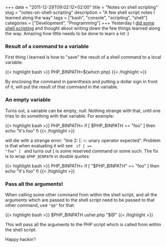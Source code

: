 +++
date = "2011-12-29T09:02:12+02:00"
title = "Notes on shell scripting"
slug = "notes-on-shell-scripting"
description = "A few shell script notes I learned along the way"
tags = ["bash", "console", "scripting", "shell"]
categories = ["Development", "Programming"]
+++
Yesterday I <a href="https://github.com/enygma/usher/commit/c9a74ebedbc58c6b9b99828b45b1325e86bda1dd">did some shell scripting</a> and thought about writing down the few things learned along the way. Amazing how little needs to be done to learn a lot :)

<h3>Result of a command to a variable</h3>

First thing I learned is how to "save" the result of a shell command to a local variable:

{{< highlight bash >}}
PHP_BINPATH=$(which php)
{{< /highlight >}}

By enclosing the command in parenthesis and putting a dollar sign in front of it, will put the result of that command in the variable.

<h3>An empty variable</h3>

Turns out, a variable can be empty, null. Nothing strange with that, until one tries to do something with that variable. For example:

{{< highlight bash >}}
PHP_BINPATH=
if [ $PHP_BINPATH == "foo" ]
  then
    echo "It's foo"
fi
{{< /highlight >}}

will die with a strange error: "line 2: [: =: unary operator expected". Problem is that when evaluating it will see <code> if [ == "foo" ] </code> and turns out [ is some reserved command or some such. The fix is to wrap <code>$PHP_BINPATH</code> in double quotes:

{{< highlight bash >}}
PHP_BINPATH=
if [ "$PHP_BINPATH" == "foo" ]
  then
    echo "It's foo"
fi
{{< /highlight >}}

<h3>Pass all the arguments!</h3>

When calling some other command from within the shell script, and all the arguments which are passed to the shell script need to be passed to that other command, use <code>"$@"</code> for that:

{{< highlight bash >}}
$PHP_BINPATH usher.php "$@"
{{< /highlight >}}

This will pass all the arguments to the PHP script which is called from within the shell script.

Happy hackin'!

